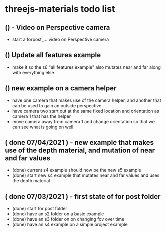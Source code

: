 # threejs-materials todo list

## () - Video on Perspective camera
* start a forpost_... video on Perspective camera

## () Update all features example
* make it so the s6 "all features example" also mutates near and far along with everything else

## () new example on a camera helper
* have one camera that makes use of the camera helper, and another that can be used to gain an outside perspective
* have camera two start out at the same fixed location and orientation as camera 1 that has the helper
* move camera away from camera 1 and change orientation so that we can see what is going on well.

## ( done 07/04/2021 ) - new example that makes use of the depth material, and mutation of near and far values
* (done) current s4 example should now be the new s5 example
* (done) start new s4 example that mutates near and far values and uses the depth material

## ( done 07/03/2021 ) - first state of for post folder
* (done) start for post folder
* (done) have an s2 folder on a basic example
* (done) have an s3 folder on on changing fov over time
* (done) have an s4 example on a simple project example